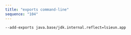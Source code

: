```yaml
---
title: "exports command-line"
sequence: "104"
---
```


```text
--add-exports java.base/jdk.internal.reflect=lsieun.app
```
